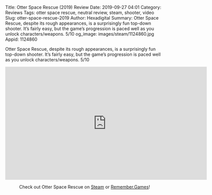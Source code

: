 Title: Otter Space Rescue (2019) Review
Date: 2019-09-27 04:01
Category: Reviews
Tags: otter space rescue, neutral review, steam, shooter, video
Slug: otter-space-rescue-2019
Author: Hexadigital
Summary: Otter Space Rescue, despite its rough appearances, is a surprisingly fun top-down shooter. It’s fairly easy, but the game’s progression is paced well as you unlock characters/weapons. 5/10
og_image: images/steam/1124860.jpg
Appid: 1124860

Otter Space Rescue, despite its rough appearances, is a surprisingly fun top-down shooter. It’s fairly easy, but the game’s progression is paced well as you unlock characters/weapons. 5/10

<center><iframe src="https://www.youtube.com/embed/lBRkGLblPFE?feature=oembed" allow="accelerometer; autoplay; encrypted-media; gyroscope; picture-in-picture" width="640" height="360" frameborder="0"></iframe>

Check out Otter Space Rescue on [Steam](https://store.steampowered.com/app/1124860/?curator_clanid=34633900) or [Remember.Games](https://remember.games/game/2604/)!</center>